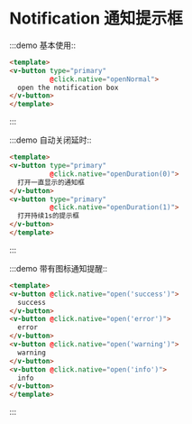 # Notification 通知提示框

:::demo 基本使用::
```html
<template>
<v-button type="primary"
          @click.native="openNormal">
  open the notification box
</v-button>
</template>
```
:::

:::demo 自动关闭延时::
```html
<template>
<v-button type="primary"
          @click.native="openDuration(0)">
  打开一直显示的通知框
</v-button>
<v-button type="primary"
          @click.native="openDuration(1)">
  打开持续1s的提示框
</v-button>
</template>
```
:::

:::demo 带有图标通知提醒::
```html
<template>
<v-button @click.native="open('success')">
  success
</v-button>
<v-button @click.native="open('error')">
  error
</v-button>
<v-button @click.native="open('warning')">
  warning
</v-button>
<v-button @click.native="open('info')">
  info
</v-button>
</template>
```
:::

<script>
export default {
  data() {
    return {
      count: 1
    }
  },
  methods: {
    // 打开基本样式
    openNormal () {
      this.$notification.open({
        message: 'Notification Title:',
        description: 'This is the content of the notification. This is the content of the notification. This is the content of the notification'
      })
    },
    // 配置延时
    openDuration (duration) {
      this.$notification.open({
        message: 'Notification Title:',
        description: 'This is the content of the notification. This is the content of the notification. This is the content of the notification',
        duration: duration
      })
    },
    // 打开不同场景样式
    open (type) {
      switch (type) {
        case 'success':
          this.$notification.success({
            message: 'Notification Title:',
            description: 'This is the content of the notification. This is the content of the notification. This is the content of the notification'
          })
          break;
        case 'error':
          this.$notification.error({
            message: 'Notification Title:',
            description: 'This is the content of the notification. This is the content of the notification. This is the content of the notification'
          })
          break;
        case 'info':
          this.$notification.info({
            message: 'Notification Title:',
            description: 'This is the content of the notification. This is the content of the notification. This is the content of the notification'
          })
          break;
        case 'warning':
          this.$notification.warning({
            message: 'Notification Title:',
            description: 'This is the content of the notification. This is the content of the notification. This is the content of the notification'
          })
          break;
      }
    }
  },
}
</script>

